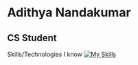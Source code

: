 # Adithya Nandakumar

## CS Student

Skills/Technologies I know
[![My Skills](https://skillicons.dev/icons?i=java,python,c,linux,html,css)](https://skillicons.dev)


